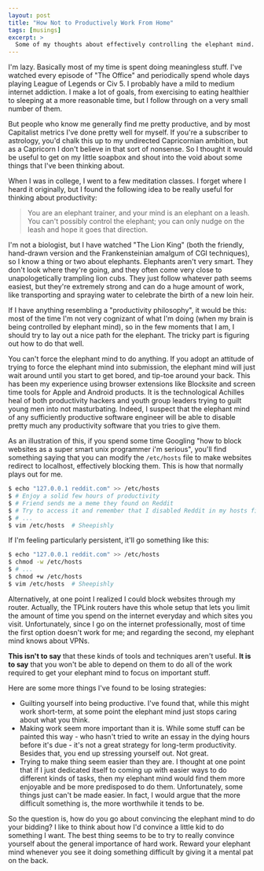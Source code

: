 ```yaml
---
layout: post
title: "How Not to Productively Work From Home"
tags: [musings]
excerpt: >
  Some of my thoughts about effectively controlling the elephant mind.
---
```


I'm lazy. Basically most of my time is spent doing meaningless stuff. I've watched every episode of "The Office" and periodically spend whole days playing League of Legends or Civ 5. I probably have a mild to medium internet addiction. I make a lot of goals, from exercising to eating healthier to sleeping at a more reasonable time, but I follow through on a very small number of them.

But people who know me generally find me pretty productive, and by most Capitalist metrics I've done pretty well for myself. If you're a subscriber to astrology, you'd chalk this up to my undirected Capricornian ambition, but as a Capricorn I don't believe in that sort of nonsense. So I thought it would be useful to get on my little soapbox and shout into the void about some things that I've been thinking about.

When I was in college, I went to a few meditation classes. I forget where I heard it originally, but I found the following idea to be really useful for thinking about productivity:

> You are an elephant trainer, and your mind is an elephant on a leash. You can't possibly control the elephant; you can only nudge on the leash and hope it goes that direction.

I'm not a biologist, but I have watched "The Lion King" (both the friendly, hand-drawn version and the Frankensteinian amalgum of CGI techniques), so I know a thing or two about elephants. Elephants aren't very smart. They don't look where they're going, and they often come very close to unapologetically trampling lion cubs. They just follow whatever path seems easiest, but they're extremely strong and can do a huge amount of work, like transporting and spraying water to celebrate the birth of a new loin heir.

If I have anything resembling a "productivity philosophy", it would be this: most of the time I'm not very cognizant of what I'm doing (when my brain is being controlled by elephant mind), so in the few moments that I am, I should try to lay out a nice path for the elephant. The tricky part is figuring out how to do that well.

You can't force the elephant mind to do anything. If you adopt an attitude of trying to force the elephant mind into submission, the elephant mind will just wait around until you start to get bored, and tip-toe around your back. This has been my experience using browser extensions like Blocksite and screen time tools for Apple and Android products. It is the technological Achilles heal of both productivity hackers and youth group leaders trying to guilt young men into not masturbating. Indeed, I suspect that the elephant mind of any sufficiently productive software engineer will be able to disable pretty much any productivity software that you tries to give them.

As an illustration of this, if you spend some time Googling "how to block websites as a super smart unix programmer i'm serious", you'll find something saying that you can modify the `/etc/hosts` file to make websites redirect to localhost, effectively blocking them. This is how that normally plays out for me.

```bash
$ echo "127.0.0.1 reddit.com" >> /etc/hosts
$ # Enjoy a solid few hours of productivity
$ # Friend sends me a meme they found on Reddit
$ # Try to access it and remember that I disabled Reddit in my hosts file
$ # ...
$ vim /etc/hosts  # Sheepishly
```

If I'm feeling particularly persistent, it'll go something like this:

```bash
$ echo "127.0.0.1 reddit.com" >> /etc/hosts
$ chmod -w /etc/hosts
$ # ...
$ chmod +w /etc/hosts
$ vim /etc/hosts  # Sheepishly
```

Alternatively, at one point I realized I could block websites through my router. Actually, the TPLink routers have this whole setup that lets you limit the amount of time you spend on the internet everyday and which sites you visit. Unfortunately, since I go on the internet professionally, most of time the first option doesn't work for me; and regarding the second, my elephant mind knows about VPNs.

**This isn't to say** that these kinds of tools and techniques aren't useful. **It is to say** that you won't be able to depend on them to do all of the work required to get your elephant mind to focus on important stuff.

Here are some more things I've found to be losing strategies:

- Guilting yourself into being productive. I've found that, while this might work short-term, at some point the elephant mind just stops caring about what you think.
- Making work seem more important than it is. While some stuff can be painted this way - who hasn't tried to write an essay in the dying hours before it's due - it's not a great strategy for long-term productivity. Besides that, you end up stressing yourself out. Not great.
- Trying to make thing seem easier than they are. I thought at one point that if I just dedicated itself to coming up with easier ways to do different kinds of tasks, then my elephant mind would find them more enjoyable and be more predisposed to do them. Unfortunately, some things just can't be made easier. In fact, I would argue that the more difficult something is, the more worthwhile it tends to be.

So the question is, how do you go about convincing the elephant mind to do your bidding? I like to think about how I'd convince a little kid to do something I want. The best thing seems to be to try to really convince yourself about the general importance of hard work. Reward your elephant mind whenever you see it doing something difficult by giving it a mental pat on the back.
